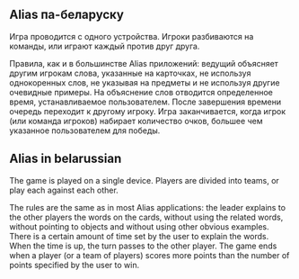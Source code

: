## Alias па-беларуску
Игра проводится с одного устройства. Игроки разбиваются на команды, или играют каждый против друг друга.

Правила, как и в большинстве Alias приложений: ведущий объясняет другим игрокам слова, указанные на карточках, не используя однокоренных слов, не указывая на предметы и не используя другие очевидные примеры. На объяснение слов отводится определенное время, устанавливаемое пользователем. После завершения времени очередь переходит к другому игроку. Игра заканчивается, когда игрок (или команда игроков) набирает количество очков, большее чем указанное пользователем для победы.

## Alias in belarussian
The game is played on a single device. Players are divided into teams, or play each against each other.

The rules are the same as in most Alias applications: the leader explains to the other players the words on the cards, without using the related words, without pointing to objects and without using other obvious examples. There is a certain amount of time set by the user to explain the words. When the time is up, the turn passes to the other player. The game ends when a player (or a team of players) scores more points than the number of points specified by the user to win.

